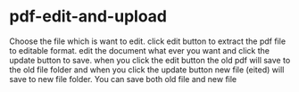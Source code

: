 # pdf-edit-and-upload
Choose the file which is want to edit.
click edit button to extract the pdf file to editable format.
edit the document what ever you want and click the update button to save.
when you click the edit button the old pdf will save to the old file folder and when you click the update button new file (eited) will save to new file folder.
You can save both old file and new file 